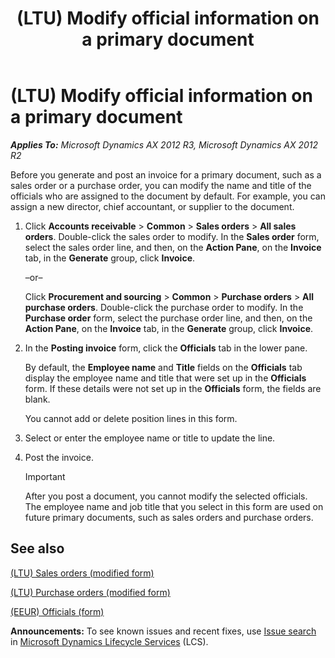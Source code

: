﻿---
title: (LTU) Modify official information on a primary document
TOCTitle: (LTU) Modify official information on a primary document
ms:assetid: d81d35e1-036d-4e49-aea4-e3eac9cf7937
ms:mtpsurl: https://technet.microsoft.com/en-us/library/JJ665204(v=AX.60)
ms:contentKeyID: 49386784
ms.date: 04/18/2014
mtps_version: v=AX.60
f1_keywords:
- officials
- chief accountant
- director
- primary document
- post an invoice
---

# (LTU) Modify official information on a primary document 


_**Applies To:** Microsoft Dynamics AX 2012 R3, Microsoft Dynamics AX 2012 R2_

Before you generate and post an invoice for a primary document, such as a sales order or a purchase order, you can modify the name and title of the officials who are assigned to the document by default. For example, you can assign a new director, chief accountant, or supplier to the document.

1.  Click **Accounts receivable** \> **Common** \> **Sales orders** \> **All sales orders**. Double-click the sales order to modify. In the **Sales order** form, select the sales order line, and then, on the **Action Pane**, on the **Invoice** tab, in the **Generate** group, click **Invoice**.
    
    –or–
    
    Click **Procurement and sourcing** \> **Common** \> **Purchase orders** \> **All purchase orders**. Double-click the purchase order to modify. In the **Purchase order** form, select the purchase order line, and then, on the **Action Pane**, on the **Invoice** tab, in the **Generate** group, click **Invoice**.

2.  In the **Posting invoice** form, click the **Officials** tab in the lower pane.
    
    By default, the **Employee name** and **Title** fields on the **Officials** tab display the employee name and title that were set up in the **Officials** form. If these details were not set up in the **Officials** form, the fields are blank.
    
    You cannot add or delete position lines in this form.

3.  Select or enter the employee name or title to update the line.

4.  Post the invoice.
    

    > [!IMPORTANT]
    > <P>After you post a document, you cannot modify the selected officials. The employee name and job title that you select in this form are used on future primary documents, such as sales orders and purchase orders.</P>



## See also

[(LTU) Sales orders (modified form)](https://technet.microsoft.com/en-us/library/jj678097\(v=ax.60\))

[(LTU) Purchase orders (modified form)](https://technet.microsoft.com/en-us/library/jj911248\(v=ax.60\))

[(EEUR) Officials (form)](https://technet.microsoft.com/en-us/library/jj710672\(v=ax.60\))

  
**Announcements:** To see known issues and recent fixes, use [Issue search](http://go.microsoft.com/fwlink/?linkid=389258) in [Microsoft Dynamics Lifecycle Services](http://go.microsoft.com/fwlink/?linkid=306505) (LCS).


